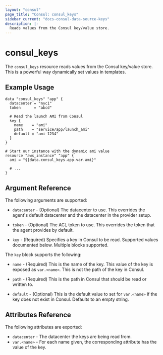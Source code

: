 ```yaml
---
layout: "consul"
page_title: "Consul: consul_keys"
sidebar_current: "docs-consul-data-source-keys"
description: |-
  Reads values from the Consul key/value store.
---
```


# consul_keys

The `consul_keys` resource reads values from the Consul key/value store.
This is a powerful way dynamically set values in templates.

## Example Usage

```hcl
data "consul_keys" "app" {
  datacenter = "nyc1"
  token      = "abcd"

  # Read the launch AMI from Consul
  key {
    name    = "ami"
    path    = "service/app/launch_ami"
    default = "ami-1234"
  }
}

# Start our instance with the dynamic ami value
resource "aws_instance" "app" {
  ami = "${data.consul_keys.app.var.ami}"

  # ...
}
```

## Argument Reference

The following arguments are supported:

* `datacenter` - (Optional) The datacenter to use. This overrides the
  agent's default datacenter and the datacenter in the provider setup.

* `token` - (Optional) The ACL token to use. This overrides the
  token that the agent provides by default.

* `key` - (Required) Specifies a key in Consul to be read. Supported
  values documented below. Multiple blocks supported.

The `key` block supports the following:

* `name` - (Required) This is the name of the key. This value of the
  key is exposed as `var.<name>`. This is not the path of the key
  in Consul.

* `path` - (Required) This is the path in Consul that should be read
  or written to.

* `default` - (Optional) This is the default value to set for `var.<name>`
  if the key does not exist in Consul. Defaults to an empty string.

## Attributes Reference

The following attributes are exported:

* `datacenter` - The datacenter the keys are being read from.
* `var.<name>` - For each name given, the corresponding attribute
  has the value of the key.
